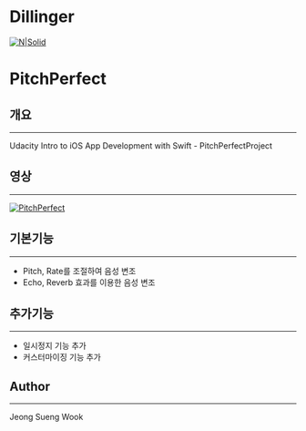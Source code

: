 # Dillinger

[![N|Solid](https://cldup.com/dTxpPi9lDf.thumb.png)](https://nodesource.com/products/nsolid)

# PitchPerfect

## 개요
---
Udacity Intro to iOS App Development with Swift - PitchPerfectProject

## 영상

---
[![PitchPerfect](https://img.youtube.com/vi/-uFtJk7PgkY/0.jpg)](https://youtu.be/uFtJk7PgkY)


## 기본기능

---
- Pitch, Rate를 조절하여 음성 변조
- Echo, Reverb 효과를 이용한 음성 변조


## 추가기능

---
- 일시정지 기능 추가
- 커스터마이징 기능 추가

## Author

---
Jeong Sueng Wook